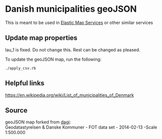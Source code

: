 # Danish municipalities geoJSON
This is meant to be used in [Elastic Map Services](https://maps.elastic.co/) or other similar services

## Update map properties
lau_1 is fixed. Do not change this.
Rest can be changed as pleased.

To update the geoJSON map, run the following:
```
./apply_csv.rb
```

## Helpful links
https://en.wikipedia.org/wiki/List_of_municipalities_of_Denmark

## Source
geoJSON map forked from [dagi](https://github.com/Neogeografen/dagi): \
Geodatastyrelsen & Danske Kommuner - FOT data set - 2014-02-13 -Scale 1:500.000
